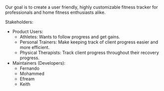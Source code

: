 Our goal is to create a user friendly, highly customizable fitness tracker for professionals and home fitness enthusiasts alike.

Stakeholders:
 - Product Users:
	- Athletes: Wants to follow progress and get gains.
	- Personal Trainers: Make keeping track of client progress easier and 
	  more efficient.
	- Physical Therapists: Track client progress throughout their recovery 
	  progress.
 - Maintainers (Developers): 
	- Fernando
	- Mohammed
	- Efream
	- Keith
